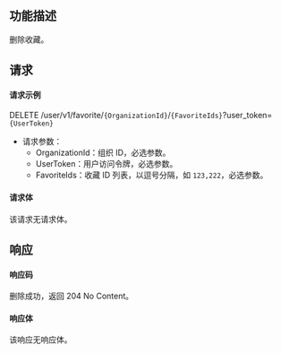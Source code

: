 ## 功能描述

删除收藏。


## 请求

#### 请求示例
DELETE /user/v1/favorite/`{OrganizationId}`/`{FavoriteIds}`?user_token=`{UserToken}`

- 请求参数：
  - OrganizationId：组织 ID，必选参数。
  - UserToken：用户访问令牌，必选参数。
  - FavoriteIds：收藏 ID 列表，以逗号分隔，如 `123,222`，必选参数。
#### 请求体

该请求无请求体。

## 响应

#### 响应码

删除成功，返回 204 No Content。

#### 响应体

该响应无响应体。
